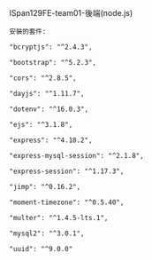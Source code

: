 ISpan129FE-team01-後端(node.js)

    安裝的套件: 
  
    "bcryptjs": "^2.4.3",
    
    "bootstrap": "^5.2.3",
    
    "cors": "^2.8.5",
    
    "dayjs": "^1.11.7",
    
    "dotenv": "^16.0.3",
    
    "ejs": "^3.1.8",
    
    "express": "^4.18.2",
    
    "express-mysql-session": "^2.1.8",
    
    "express-session": "^1.17.3",
    
    "jimp": "^0.16.2",
    
    "moment-timezone": "^0.5.40",
    
    "multer": "^1.4.5-lts.1",
    
    "mysql2": "^3.0.1",
    
    "uuid": "^9.0.0"
